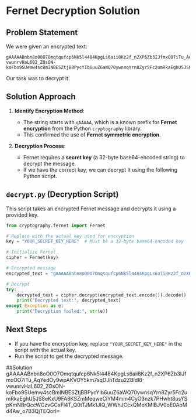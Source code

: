 # Fernet Decryption Solution

## Problem Statement
We were given an encrypted text:

```
gAAAAABnbn8oO0O7Omqtqufcp6Nk5l4484KpgLs6aii8Kz2f_n2XP6Zb3IJfmxOO7iTu_AqYedOy9wpAKVOY5km7sqDJhTdzu2ZBldl8-vwunrvHaL602_ZOsON-koFbo9SUemw4scBmINBESZtjBBPycYIb6uuZ6aWQ70ywnsqYrn8Zyr5Fc2umRkaEghU5JS8eKxU9FA8KSZmMeqweClYM4mm4CyO3nzk7PHwht8usYSpKmNBrQccWCzvGCxFl4T_Q0tTJMk1JIQ_WWhJCcxQMeKMlBJV0oE0AoMd4Aw_o7B3QjTEQorI=
```

Our task was to decrypt it.

## Solution Approach
1. **Identify Encryption Method**:  
   - The string starts with `gAAAAA`, which is a known prefix for **Fernet encryption** from the Python `cryptography` library.
   - This confirmed the use of **Fernet symmetric encryption**.

2. **Decryption Process**:  
   - Fernet requires a **secret key** (a 32-byte base64-encoded string) to decrypt the message.
   - If we have the correct key, we can decrypt it using the following Python script.

## `decrypt.py` (Decryption Script)
This script takes an encrypted Fernet message and decrypts it using a provided key.

```python
from cryptography.fernet import Fernet

# Replace with the actual key used for encryption
key = "YOUR_SECRET_KEY_HERE"  # Must be a 32-byte base64-encoded key

# Initialize Fernet
cipher = Fernet(key)

# Encrypted message
encrypted_text = "gAAAAABnbn8oO0O7Omqtqufcp6Nk5l4484KpgLs6aii8Kz2f_n2XP6Zb3IJfmxOO7iTu_AqYedOy9wpAKVOY5km7sqDJhTdzu2ZBldl8-vwunrvHaL602_ZOsON-koFbo9SUemw4scBmINBESZtjBBPycYIb6uuZ6aWQ70ywnsqYrn8Zyr5Fc2umRkaEghU5JS8eKxU9FA8KSZmMeqweClYM4mm4CyO3nzk7PHwht8usYSpKmNBrQccWCzvGCxFl4T_Q0tTJMk1JIQ_WWhJCcxQMeKMlBJV0oE0AoMd4Aw_o7B3QjTEQorI="

# Decrypt
try:
    decrypted_text = cipher.decrypt(encrypted_text.encode()).decode()
    print("Decrypted text:", decrypted_text)
except Exception as e:
    print("Decryption failed:", str(e))
```

## Next Steps
- If you have the encryption key, replace `"YOUR_SECRET_KEY_HERE"` in the script with the actual key.
- Run the script to get the decrypted message.

##Solution
gAAAAABnbn8oO0O7Omqtqufcp6Nk5l4484KpgLs6aii8Kz2f_n2XP6Zb3IJfmxOO7iTu_AqYedOy9wpAKVOY5km7sqDJhTdzu2ZBldl8-vwunrvHaL602_ZOsON-koFbo9SUemw4scBmINBESZtjBBPycYIb6uuZ6aWQ70ywnsqYrn8Zyr5Fc2umRkaEghU5JS8eKxU9FA8KSZmMeqweClYM4mm4CyO3nzk7PHwht8usYSpKmNBrQccWCzvGCxFl4T_Q0tTJMk1JIQ_WWhJCcxQMeKMlBJV0oE0AoMd4Aw_o7B3QjTEQorI=

